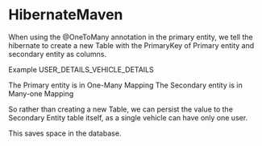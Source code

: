# HibernateMaven

When using the @OneToMany annotation in the primary entity, we tell the hibernate to create a new Table with the PrimaryKey of Primary entity and secondary entity as columns.

Example
USER_DETAILS_VEHICLE_DETAILS

The Primary entity is in One-Many Mapping
The Secondary entity is in Many-one Mapping

So rather than creating a new Table, we can persist the value to the Secondary Entity table itself, as a single vehicle can have only one user.

This saves space in the database.
